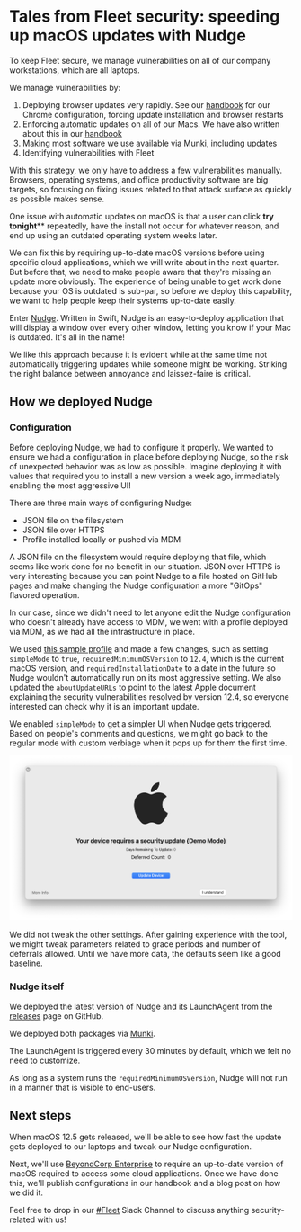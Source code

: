 # Tales from Fleet security: speeding up macOS updates with Nudge

To keep Fleet secure, we manage vulnerabilities on all of our company workstations, which are all laptops. 

We manage vulnerabilities by:

1. Deploying browser updates very rapidly. See our [handbook](https://fleetdm.com/handbook/security#chrome-configuration) for our Chrome configuration, forcing update installation and browser restarts
2. Enforcing automatic updates on all of our Macs. We have also written about this in our [handbook](https://fleetdm.com/handbook/security#how-we-protect-end-user-devices)
3. Making most software we use available via Munki, including updates
4. Identifying vulnerabilities with Fleet

With this strategy, we only have to address a few vulnerabilities manually. Browsers, operating systems, and office productivity software are big targets, so focusing on fixing issues related to that attack surface as quickly as possible makes sense.

One issue with automatic updates on macOS is that a user can click **try tonight**** repeatedly, have the install not occur for whatever reason, and end up using an outdated operating system weeks later.

We can fix this by requiring up-to-date macOS versions before using specific cloud applications, which we will write about in the next quarter. But before that, we need to make people aware that they're missing an update more obviously. The experience of being unable to get work done because your OS is outdated is sub-par, so before we deploy this capability, we want to help people keep their systems up-to-date easily.

Enter [Nudge](https://github.com/macadmins/nudge). Written in Swift, Nudge is an easy-to-deploy application that will display a window over every other window, letting you know if your Mac is outdated. It's all in the name!

We like this approach because it is evident while at the same time not automatically triggering updates while someone might be working. Striking the right balance between annoyance and laissez-faire is critical.

## How we deployed Nudge

### Configuration
Before deploying Nudge, we had to configure it properly. We wanted to ensure we had a configuration in place before deploying Nudge, so the risk of unexpected behavior was as low as possible. Imagine deploying it with values that required you to install a new version a week ago, immediately enabling the most aggressive UI!

There are three main ways of configuring Nudge:

* JSON file on the filesystem
* JSON file over HTTPS
* Profile installed locally or pushed via MDM

A JSON file on the filesystem would require deploying that file, which seems like work done for no benefit in our situation. JSON over HTTPS is very interesting because you can point Nudge to a file hosted on GitHub pages and make changing the Nudge configuration a more "GitOps" flavored operation.

In our case, since we didn't need to let anyone edit the Nudge configuration who doesn't already have access to MDM, we went with a profile deployed via MDM, as we had all the infrastructure in place.

We used [this sample profile](https://github.com/macadmins/nudge/blob/main/Example%20Assets/com.github.macadmins.Nudge.mobileconfig) and made a few changes, such as setting `simpleMode` to `true`, `requiredMinimumOSVersion` to `12.4`, which is the current macOS version, and `requiredInstallationDate` to a date in the future so Nudge wouldn't automatically run on its most aggressive setting. We also updated the `aboutUpdateURLs` to point to the latest Apple document explaining the security vulnerabilities resolved by version 12.4, so everyone interested can check why it is an important update.

We enabled `simpleMode` to get a simpler UI when Nudge gets triggered. Based on people's comments and questions, we might go back to the regular mode with custom verbiage when it pops up for them the first time.

![Simple mode](../website/assets/images/articles/tales-from-fleet-security-speeding-up-macos-updates-with-nudge-1-1012x590@2x.png)

We did not tweak the other settings. After gaining experience with the tool, we might tweak parameters related to grace periods and number of deferrals allowed. Until we have more data, the defaults seem like a good baseline.

### Nudge itself

We deployed the latest version of Nudge and its LaunchAgent from the [releases](https://github.com/macadmins/nudge/releases) page on GitHub.

We deployed both packages via [Munki](https://github.com/munki/munki).

The LaunchAgent is triggered every 30 minutes by default, which we felt no need to customize.

As long as a system runs the `requiredMinimumOSVersion`, Nudge will not run in a manner that is visible to end-users.


## Next steps

When macOS 12.5 gets released, we'll be able to see how fast the update gets deployed to our laptops and tweak our Nudge configuration.

Next, we'll use [BeyondCorp Enterprise](https://cloud.google.com/beyondcorp-enterprise) to require an up-to-date version of macOS required to access some cloud applications. Once we have done this, we'll publish configurations in our handbook and a blog post on how we did it.

Feel free to drop in our [#Fleet](https://fleetdm.com/slack) Slack Channel to discuss anything security-related with us!

<meta name="category" value="security">
<meta name="authorFullName" value="Guillaume Ross">
<meta name="authorGitHubUsername" value="GuillaumeRoss">
<meta name="publishedOn" value="2022-07-05">
<meta name="articleTitle" value="Tales from Fleet security: speeding up macOS updates with Nudge">

